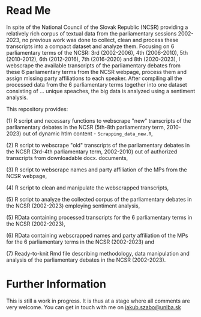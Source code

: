# Read Me

In spite of the National Council of the Slovak Republic (NCSR) providing a relatively rich corpus of textual data from the parliamentary sessions 2002-2023, no previous work was done to collect, clean and process these transcripts into a compact dataset and analyze them. Focusing on 6 parliamentary terms of the NCSR: 3rd (2002-2006), 4th (2006-2010), 5th (2010-2012), 6th (2012-2016), 7th (2016-2020) and 8th (2020-2023), I webscrape the available transcripts of the parliamentary debates from these 6 parliamentary terms from the NCSR webpage, process them and assign missing party affiliations to each speaker. After compiling all the processed data from the 6 parliamentary terms together into one dataset consisting of ... unique speaches, the big data is analyzed using a sentiment analysis.  

This repository provides: 

(1) R script and necessary functions to webscrape "new" transcripts of the parliamentary debates in the NCSR (5th-8th parliamentary term, 2010-2023) out of dynamic htlm content - `Scrapping_data_new.R`,

(2) R script to webscrape "old" transcripts of the parliamentary debates in the NCSR (3rd-4th parliamentary term, 2002-2010) out of authorized transcripts from downloadable docx. documents,

(3) R script to webscrape names and party affiliation of the MPs from the NCSR webpage, 

(4) R script to clean and manipulate the webscrapped transcripts, 

(5) R script to analyze the collected corpus of the parliamentary debates in the NCSR (2002-2023) employing sentiment analysis, 

(5) RData containing processed transcripts for the 6 parliamentary terms in the NCSR (2002-2023), 

(6) RData containing webscrapped names and party affiliation of the MPs for the 6 parliamentary terms in the NCSR (2002-2023) and 

(7) Ready-to-knit Rmd file describing methodology, data manipulation and analysis of the parliamentary debates in the NCSR (2002-2023).  


# Further Information 

This is still a work in progress. It is thus at a stage where all comments are very welcome. You can get in touch with me on jakub.szabo@uniba.sk 
